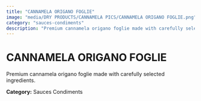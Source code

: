 ```yaml
---
title: "CANNAMELA ORIGANO FOGLIE"
image: "media/DRY PRODUCTS/CANNAMELA PICS/CANNAMELA ORIGANO FOGLIE.png"
category: "sauces-condiments"
description: "Premium cannamela origano foglie made with carefully selected ingredients."
---
```


# CANNAMELA ORIGANO FOGLIE

Premium cannamela origano foglie made with carefully selected ingredients.

**Category:** Sauces Condiments
